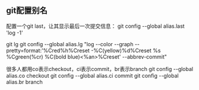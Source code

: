 ##  git配置别名

配置一个git last，让其显示最后一次提交信息：
git config --global alias.last 'log -1'

git lg
git config --global alias.lg "log --color --graph --pretty=format:'%Cred%h%Creset -%C(yellow)%d%Creset %s %Cgreen(%cr) %C(bold blue)<%an>%Creset' --abbrev-commit"

很多人都用co表示checkout，ci表示commit，br表示branch
git config --global alias.co checkout
git config --global alias.ci commit
git config --global alias.br branch